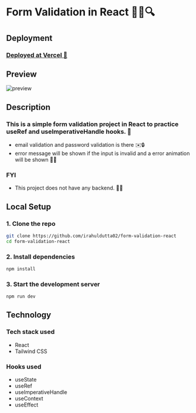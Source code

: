 # Form Validation in React 👨‍💻🔍

## Deployment

### [Deployed at Vercel 🔗](https://form-validation-react-pi.vercel.app/)

## Preview

![preview](https://i.postimg.cc/vZQZYKb5/output.gif)

## Description

### This is a simple form validation project in React to practice useRef and useImperativeHandle hooks. 🚀

- email validation and password validation is there ✉️🔒
- error message will be shown if the input is invalid and a error animation will be shown 🚨💫

### FYI

- This project does not have any backend. 🚫🔙

## Local Setup

### 1. Clone the repo

```bash
git clone https://github.com/irahuldutta02/form-validation-react
cd form-validation-react
```

### 2. Install dependencies

```bash
npm install
```

### 3. Start the development server

```bash
npm run dev
```

## Technology

### Tech stack used

- React
- Tailwind CSS

### Hooks used

- useState
- useRef
- useImperativeHandle
- useContext
- useEffect
